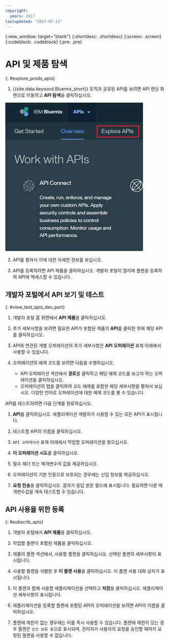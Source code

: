 ```yaml
---
copyright:
  years: 2017
lastupdated: "2017-07-11"
---
```


{:new_window: target="blank"}
{:shortdesc: .shortdesc}
{:screen: .screen}
{:codeblock: .codeblock}
{:pre: .pre}

# API 및 제품 탐색
{: #explore_prods_apis}

1. {{site.data.keyword.Bluemix_short}} 조직과 공유된 API를 보려면 API 랜딩 화면으로 이동하고
**API 탐색**을 클릭하십시오. 

<img alt="API 탐색 탭이 강조표시된 API 랜딩 페이지" src="images/ExploreAPIs_tab.png">

2. API를 펼쳐서 이에 대한 자세한 정보를 보십시오. 

3. API를 등록하려면 API 제품을 클릭하십시오.
개발자 포털이 열리며 플랜을 등록하여 API에 액세스할 수
있습니다. 

## 개발자 포털에서 API 보기 및 테스트
{: #view_test_apis_dev_port}

1. 개발자 포털 홈 화면에서 **API 제품**을 클릭하십시오. 

2. 추가 세부사항을 보려면 필요한 API가 포함된 제품의 **API**를 클릭한 후에
해당 API를 클릭하십시오. 

3. API와 연관된 개별 오퍼레이션의 추가 세부사항은 **API 오퍼레이션**
표제 아래에서 사용할 수 있습니다. 

4. 오퍼레이션의 예제 코드를 보려면 다음을 수행하십시오. 
    - API 오퍼레이션 섹션에서 **경로**를 클릭하고
해당 예제 코드를 보고자 하는 오퍼레이션을 클릭하십시오. 
    - 오퍼레이션의 탭을 클릭하여 코드 예제를 포함한 해당 세부사항을 펼쳐서 보십시오. 다양한 언어로
오퍼레이션에 대한 예제 코드를 볼 수 있습니다.

API를 테스트하려면 다음 단계를 완료하십시오. 
1. **API**를 클릭하십시오.
애플리케이션 개발자가 사용할 수 있는 모든 API가 표시됩니다. 

2. 테스트할 API의 이름을 클릭하십시오. 

3. `API 오퍼레이션` 표제 아래에서 작업할 오퍼레이션을 찾으십시오. 

4. **이 오퍼레이션 시도**를 클릭하십시오. 

5. 필수 헤더 또는 매개변수의 값을 제공하십시오. 

6. 오퍼레이션이 기본 인증으로 보호되는 경우에는 신임 정보를 제공하십시오. 

7. **요청 전송**을 클릭하십시오.
결과가 응답 본문 필드에 표시됩니다. 필요하면 다른 매개변수값을
계속 테스트할 수 있습니다. 

## API 사용을 위한 등록
{: #subscrib_apis}

1. 개발자 포털에서 **API 제품**을 클릭하십시오. 

2. 작업할 플랜이 포함된 제품을 클릭하십시오. 

3. 제품의 플랜 섹션에서, 사용할 플랜을 클릭하십시오. 선택된 플랜의
세부사항이 표시됩니다. 

4. 사용할 플랜을 식별한 후 **이 플랜 사용**을
클릭하십시오.
이 플랜 사용 대화 상자가 표시됩니다. 

5. 이 플랜과 함께 사용할 애플리케이션을 선택하고 **저장**을
클릭하십시오.
애플리케이션 세부사항이 표시됩니다. 

6. 애플리케이션을 등록할 플랜에 포함된 API의 오퍼레이션을 보려면
API의 이름을 클릭하십시오. 

7. 플랜에 제한이 없는 경우에는 이를 즉시 사용할 수 있습니다. 플랜에 제한이 있는 경우 플랜은
`승인 보류 중`으로 표시되며, 관리자가 사용자의 요청을 승인할 때까지 요청된 플랜을
사용할 수 없습니다. 



